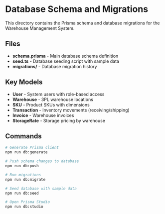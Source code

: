 # Database Schema and Migrations

This directory contains the Prisma schema and database migrations for the Warehouse Management System.

## Files

- **schema.prisma** - Main database schema definition
- **seed.ts** - Database seeding script with sample data
- **migrations/** - Database migration history

## Key Models

- **User** - System users with role-based access
- **Warehouse** - 3PL warehouse locations
- **SKU** - Product SKUs with dimensions
- **Transaction** - Inventory movements (receiving/shipping)
- **Invoice** - Warehouse invoices
- **StorageRate** - Storage pricing by warehouse

## Commands

```bash
# Generate Prisma client
npm run db:generate

# Push schema changes to database
npm run db:push

# Run migrations
npm run db:migrate

# Seed database with sample data
npm run db:seed

# Open Prisma Studio
npm run db:studio
```
